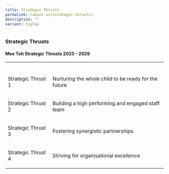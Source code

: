 ```yaml
---
title: Strategic Thrusts
permalink: /about-us/strategic-thrusts/
description: ""
variant: tiptap
---
```

<h3>Strategic Thrusts</h3>
<h4>Mee Toh Strategic Thrusts 2025 - 2029</h4>
<table style="minWidth: 50px">
<colgroup>
<col>
<col>
</colgroup>
<tbody>
<tr>
<th rowspan="1" colspan="1">
<p></p>
</th>
<th rowspan="1" colspan="1">
<p></p>
</th>
</tr>
<tr>
<td rowspan="1" colspan="1">
<p>Strategic Thrust 1</p>
</td>
<td rowspan="1" colspan="1">
<p>Nurturing the whole child to be ready for the future</p>
</td>
</tr>
<tr>
<td rowspan="1" colspan="1">
<p>Strategic Thrust 2</p>
</td>
<td rowspan="1" colspan="1">
<p>Building a high performing and engaged staff team</p>
</td>
</tr>
<tr>
<td rowspan="1" colspan="1">
<p>Strategic Thrust 3</p>
</td>
<td rowspan="1" colspan="1">
<p>Fostering synergistic partnerships</p>
</td>
</tr>
<tr>
<td rowspan="1" colspan="1">
<p>Strategic Thrust 4</p>
</td>
<td rowspan="1" colspan="1">
<p>Striving for organisational excellence</p>
</td>
</tr>
</tbody>
</table>
<p></p>